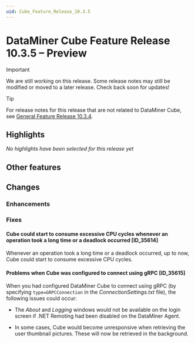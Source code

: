 ```yaml
---
uid: Cube_Feature_Release_10.3.5
---
```


# DataMiner Cube Feature Release 10.3.5 – Preview

> [!IMPORTANT]
> We are still working on this release. Some release notes may still be modified or moved to a later release. Check back soon for updates!

> [!TIP]
> For release notes for this release that are not related to DataMiner Cube, see [General Feature Release 10.3.4](xref:General_Feature_Release_10.3.5).

## Highlights

*No highlights have been selected for this release yet*

## Other features

## Changes

### Enhancements

### Fixes

#### Cube could start to consume excessive CPU cycles whenever an operation took a long time or a deadlock occurred [ID_35614]

<!-- MR 10.3.0 [CU2] - FR 10.3.5 -->

Whenever an operation took a long time or a deadlock occurred, up to now, Cube could start to consume excessive CPU cycles.

#### Problems when Cube was configured to connect using gRPC [ID_35615]

<!-- MR 10.3.0 [CU2] - FR 10.3.5 -->

When you had configured DataMiner Cube to connect using gRPC (by specifying `type=GRPCConnection` in the *ConnectionSettings.txt* file), the following issues could occur:

- The *About* and *Logging* windows would not be available on the login screen if .NET Remoting had been disabled on the DataMiner Agent.

- In some cases, Cube would become unresponsive when retrieving the user thumbnail pictures. These will now be retrieved in the background.
